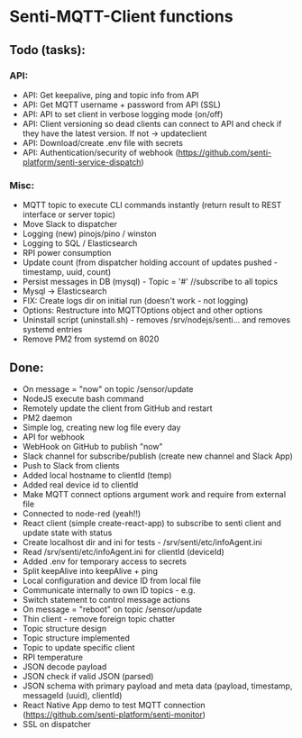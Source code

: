 # Senti-MQTT-Client functions

## Todo (tasks):

### API:

- API: Get keepalive, ping and topic info from API
- API: Get MQTT username + password from API (SSL)
- API: API to set client in verbose logging mode (on/off)
- API: Client versioning so dead clients can connect to API and check if they have the latest version. If not -> updateclient
- API: Download/create .env file with secrets
- API: Authentication/security of webhook (https://github.com/senti-platform/senti-service-dispatch)

### Misc:
- MQTT topic to execute CLI commands instantly (return result to REST interface or server topic)
- Move Slack to dispatcher
- Logging (new) pinojs/pino / winston
- Logging to SQL / Elasticsearch
- RPI power consumption 
- Update count (from dispatcher holding account of updates pushed - timestamp, uuid, count)
- Persist messages in DB (mysql) - Topic = '#' //subscribe to all topics
- Mysql -> Elasticsearch
- FIX: Create logs dir on initial run (doesn't work - not logging)
- Options: Restructure into MQTTOptions object and other options
- Uninstall script (uninstall.sh) - removes /srv/nodejs/senti... and removes systemd entries
- Remove PM2 from systemd on 8020

## Done:
- On message = "now" on topic /sensor/update
- NodeJS execute bash command
- Remotely update the client from GitHub and restart
- PM2 daemon 
- Simple log, creating new log file every day
- API for webhook
- WebHook on GitHub to publish "now"
- Slack channel for subscribe/publish (create new channel and Slack App)
- Push to Slack from clients
- Added local hostname to clientId (temp)
- Added real device id to clientId
- Make MQTT connect options argument work and require from external file
- Connected to node-red (yeah!!)
- React client (simple create-react-app) to subscribe to senti client and update state with status
- Create localhost dir and ini for tests - /srv/senti/etc/infoAgent.ini
- Read /srv/senti/etc/infoAgent.ini for clientId (deviceId)
- Added .env for temporary access to secrets
- Split keepAlive into keepAlive + ping
- Local configuration and device ID from local file
- Communicate internally to own ID topics - e.g. 
- Switch statement to control message actions 
- On message = "reboot" on topic /sensor/update
- Thin client - remove foreign topic chatter
- Topic structure design
- Topic structure implemented
- Topic to update specific client 
- RPI temperature
- JSON decode payload
- JSON check if valid JSON (parsed)
- JSON schema with primary payload and meta data (payload, timestamp, messageId (uuid), clientId)
- React Native App demo to test MQTT connection (https://github.com/senti-platform/senti-monitor)
- SSL on dispatcher
